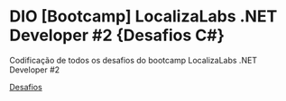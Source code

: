 # DIO \[Bootcamp\] LocalizaLabs .NET Developer \#2 \{Desafios C\#\}
Codificação de todos os desafios do bootcamp LocalizaLabs .NET Developer #2

[Desafios](https://web.dio.me/coding/desafios-c/algorithm/ho-ho-ho?back=/track/localiza-net-developer-2)